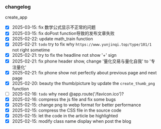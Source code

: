 ### changelog
create_app
-[x] 2025-03-15: fix 数学公式显示不正常的问题
-[x] 2025-03-15: fix doPost function导致的发布文章失败
-[x] 2025-02-22: update math_train function
-[x] 2025-02-21: `todo` try to fix why `https://www.yunjinqi.top/type/101/1` not right sometime
-[x] 2025-02-21: try to fix the headline not show '+' sign
-[x] 2025-02-21: fix phone header show, change '量化交易与量化自我' to '专注量化'
-[x] 2025-02-21: fix phone show not perfectly about previous page and next page
-[x] 2025-02-20: beauty the thumb/picture by update the `create_thumb_png` function
-[ ] 2025-02-16: `todo` why need @app.route('/favicon.ico')? 
-[x] 2025-02-16: compress the js file and fix some bugs
-[x] 2025-02-15: change png to webp format for better performance
-[x] 2025-02-15: compress the CSS file in the source code
-[x] 2025-02-15: let the code in the article be highlighted
-[x] 2025-02-15: modify class name display when post the blog